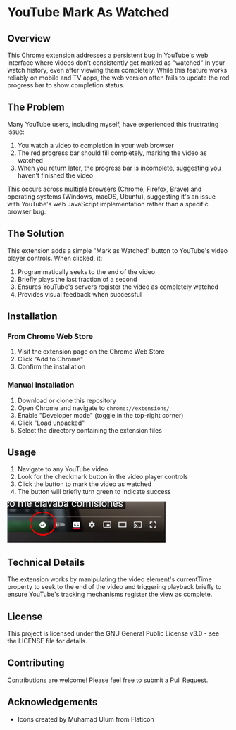 # YouTube Mark As Watched

## Overview

This Chrome extension addresses a persistent bug in YouTube's web interface where videos don't consistently get marked as "watched" in your watch history, even after viewing them completely. While this feature works reliably on mobile and TV apps, the web version often fails to update the red progress bar to show completion status.

## The Problem

Many YouTube users, including myself, have experienced this frustrating issue:
1. You watch a video to completion in your web browser
2. The red progress bar should fill completely, marking the video as watched
3. When you return later, the progress bar is incomplete, suggesting you haven't finished the video

This occurs across multiple browsers (Chrome, Firefox, Brave) and operating systems (Windows, macOS, Ubuntu), suggesting it's an issue with YouTube's web JavaScript implementation rather than a specific browser bug.

## The Solution

This extension adds a simple "Mark as Watched" button to YouTube's video player controls. When clicked, it:
1. Programmatically seeks to the end of the video
2. Briefly plays the last fraction of a second
3. Ensures YouTube's servers register the video as completely watched
4. Provides visual feedback when successful

## Installation

### From Chrome Web Store
1. Visit the extension page on the Chrome Web Store
2. Click "Add to Chrome"
3. Confirm the installation

### Manual Installation
1. Download or clone this repository
2. Open Chrome and navigate to `chrome://extensions/`
3. Enable "Developer mode" (toggle in the top-right corner)
4. Click "Load unpacked"
5. Select the directory containing the extension files

## Usage

1. Navigate to any YouTube video
2. Look for the checkmark button in the video player controls
3. Click the button to mark the video as watched
4. The button will briefly turn green to indicate success

![element location](icons/element-location.png?raw=true "element location")

## Technical Details

The extension works by manipulating the video element's currentTime property to seek to the end of the video and triggering playback briefly to ensure YouTube's tracking mechanisms register the view as complete.

## License

This project is licensed under the GNU General Public License v3.0 - see the LICENSE file for details.

## Contributing

Contributions are welcome! Please feel free to submit a Pull Request.

## Acknowledgements

- Icons created by Muhamad Ulum from Flaticon